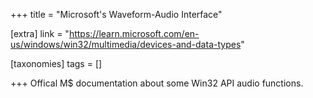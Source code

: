 +++
title = "Microsoft's Waveform-Audio Interface"

[extra]
link = "https://learn.microsoft.com/en-us/windows/win32/multimedia/devices-and-data-types"

[taxonomies]
tags = []

+++
Offical M$ documentation about some Win32 API audio functions.
